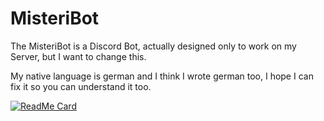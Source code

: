 # MisteriBot
The MisteriBot is a Discord Bot, actually designed only to work on my Server, but I want to change this.

My native language is german and I think I wrote german too, I hope I can fix it so you can understand it too.

[![ReadMe Card](https://github-readme-stats.vercel.app/api/pin/?username=therealmistericraft&repo=MisteriBot)](https://github.com/anuraghazra/github-readme-stats)
